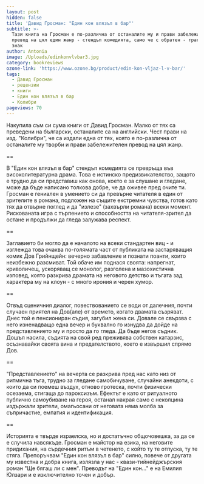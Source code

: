 ```yaml
---
layout: post
hidden: false
title: 'Давид Гросман: "Един кон влязъл в бар"'
subtitle: >-
  Тази книга на Гросман е по-различна от останалите му и прави забележителен
  превод на цял един жанр - стендъп комедията, само че с обратен - трагичен -
  знак
author: Antonia
image: /Uploads/edinkonvlvbar3.jpg
category: bookreviews
ozone-link: 'https://www.ozone.bg/product/edin-kon-vljaz-l-v-bar/'
tags:
  - Давид Гросман
  - рецензии
  - книги
  - Един кон влязъл в бар
  - Колибри
pageviews: 70
---
```

Накупила съм си сума книги от Давид Гросман. Малко от тях са преведени на български, останалите са на английски. Чест прави на изд. "Колибри", че са издали една от тях, която е по-различна от останалите му творби и прави забележителен превод на цял жанр.

\==

В "Един кон влязъл в бар" стендъп комедията се превръща във високолитературна драма. Това е истинско предизвикателство, защото е трудно да си представиш как онова, което е за слушане и гледане, може да бъде написано толкова добре, че да оживее пред очите ти. Гросман е гениален в умението си да превърне читателя в един от зрителите в романа, подложен на същите екстремни чувства, готов като тях да отвърне поглед и да "излезе" (захвърли романа) всеки момент. Рискованата игра с търпението и способността на читателя-зрител да остане и продължи да гледа залужава респект.

\==

Заглавието би могло да е началото на всеки стандартен виц - и изглежда това очаква по-голямата част от публиката на застаряващия комик Дов Грийнщейн: вечерно забавление и познати поанти, които неизбежно разсмиват. Той обаче им поднася своята: напрегнат, криволичещ, ускоряващ се монолог, разголена и мазохистична изповед, която разкрива драмата на неговото детство и тъгата зад характера му на клоун - с много ирония и черен хумор.

\==

Отвъд сценичния диалог, повествованието се води от далечния, почти случаен приятел на Дов(але) от времето, когато двамата съзряват. Днес той е пенсиониран съдия, загубил жена си. Довале се свързва с него изненадващо една вечер и буквално го изнудва да дойде на представлението му и просто да го гледа. Да бъде негов съдник. Дошъл насила, съдията на свой ред преживява собствен катарзис, осъзнавайки своята вина и предателството, което е извършил спрямо Дов.

\==

"Представлението" на вечерта се разкрива пред нас като низ от ритмична тъга, трудно за гледане самобичуване, случайни анекдоти, с които да си поемеш въздух, отново гротеска, почти физически осезаема, стигаща до пароксизъм. Ефектът е като от ритуалното публично самоубиване на героя, останал накрая само с неколцина издържали зрители, омагьосани от неговата няма молба за съпричастие, емпатия и идентификация.

\==

Историята е твърде израелска, но и достатъчно общочовешка, за да се е случила навсякъде. Гросман е майстор на езика, на неговите придихания, на сърдечния ритъм в четенето, с който ту те отпуска, ту те стяга. Препоръчвам "Един кон влязъл в бар" силно, повече от другата му известна и добра книга, излязла у нас - квази-тийнейджърския роман "Ще бягаш ли с мен". Преводът на "Един кон..." е на Емилия Юлзари и е изключително точен и добър.
